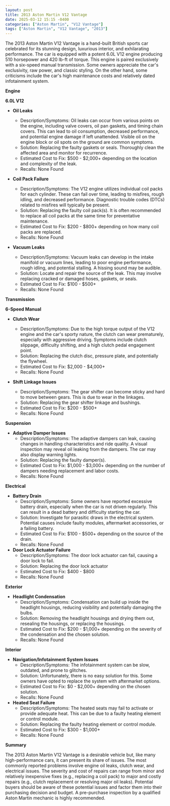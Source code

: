 ```yaml
---
layout: post
title: 2013 Aston Martin V12 Vantage
date: 2025-03-12 15:15 -0400
categories: ["Aston Martin", "V12 Vantage"]
tags: ["Aston Martin", "V12 Vantage", "2013"]
---
```

The 2013 Aston Martin V12 Vantage is a hand-built British sports car celebrated for its stunning design, luxurious interior, and exhilarating performance. The car is equipped with a potent 6.0L V12 engine producing 510 horsepower and 420 lb-ft of torque. This engine is paired exclusively with a six-speed manual transmission. Some owners appreciate the car's exclusivity, raw power, and classic styling. On the other hand, some criticisms include the car's high maintenance costs and relatively dated infotainment system.

**Engine**

**6.0L V12**

*   **Oil Leaks**
    *   Description/Symptoms: Oil leaks can occur from various points on the engine, including valve covers, oil pan gaskets, and timing chain covers. This can lead to oil consumption, decreased performance, and potential engine damage if left unattended. Visible oil on the engine block or oil spots on the ground are common symptoms.
    *   Solution: Replacing the faulty gaskets or seals. Thoroughly clean the affected area and monitor for recurrence.
    *   Estimated Cost to Fix: $500 - $2,000+ depending on the location and complexity of the leak.
    *   Recalls: None Found

*   **Coil Pack Failure**
    *   Description/Symptoms: The V12 engine utilizes individual coil packs for each cylinder. These can fail over time, leading to misfires, rough idling, and decreased performance. Diagnostic trouble codes (DTCs) related to misfires will typically be present.
    *   Solution: Replacing the faulty coil pack(s). It is often recommended to replace all coil packs at the same time for preventative maintenance.
    *   Estimated Cost to Fix: $200 - $800+ depending on how many coil packs are replaced.
    *   Recalls: None Found

*   **Vacuum Leaks**
    *   Description/Symptoms: Vacuum leaks can develop in the intake manifold or vacuum lines, leading to poor engine performance, rough idling, and potential stalling. A hissing sound may be audible.
    *   Solution: Locate and repair the source of the leak. This may involve replacing cracked or damaged hoses, gaskets, or seals.
    *   Estimated Cost to Fix: $100 - $500+
    *   Recalls: None Found

**Transmission**

**6-Speed Manual**

*   **Clutch Wear**
    *   Description/Symptoms: Due to the high torque output of the V12 engine and the car's sporty nature, the clutch can wear prematurely, especially with aggressive driving. Symptoms include clutch slippage, difficulty shifting, and a high clutch pedal engagement point.
    *   Solution: Replacing the clutch disc, pressure plate, and potentially the flywheel.
    *   Estimated Cost to Fix: $2,000 - $4,000+
    *   Recalls: None Found

*   **Shift Linkage Issues**
    * Description/Symptoms: The gear shifter can become sticky and hard to move between gears. This is due to wear in the linkages.
    * Solution: Replacing the gear shifter linkage and bushings.
    * Estimated Cost to Fix: $200 - $500+
    *   Recalls: None Found

**Suspension**

*   **Adaptive Damper Issues**
    *   Description/Symptoms: The adaptive dampers can leak, causing changes in handling characteristics and ride quality. A visual inspection may reveal oil leaking from the dampers. The car may also display warning lights.
    *   Solution: Replacing the faulty damper(s).
    *   Estimated Cost to Fix: $1,000 - $3,000+ depending on the number of dampers needing replacement and labor costs.
    *   Recalls: None Found

**Electrical**

*   **Battery Drain**
    *   Description/Symptoms: Some owners have reported excessive battery drain, especially when the car is not driven regularly. This can result in a dead battery and difficulty starting the car.
    *   Solution: Investigate for parasitic draws in the electrical system. Potential causes include faulty modules, aftermarket accessories, or a failing battery.
    *   Estimated Cost to Fix: $100 - $500+ depending on the source of the drain.
    *   Recalls: None Found
* **Door Lock Actuator Failure**
    * Description/Symptoms: The door lock actuator can fail, causing a door lock to fail.
    * Solution: Replacing the door lock actuator
    * Estimated Cost to Fix: $400 - $800
    * Recalls: None Found

**Exterior**

*   **Headlight Condensation**
    *   Description/Symptoms: Condensation can build up inside the headlight housings, reducing visibility and potentially damaging the bulbs.
    *   Solution: Removing the headlight housings and drying them out, resealing the housings, or replacing the housings.
    *   Estimated Cost to Fix: $200 - $1,000+ depending on the severity of the condensation and the chosen solution.
    *   Recalls: None Found

**Interior**

*   **Navigation/Infotainment System Issues**
    *   Description/Symptoms: The infotainment system can be slow, outdated, and prone to glitches.
    *   Solution: Unfortunately, there is no easy solution for this. Some owners have opted to replace the system with aftermarket options.
    *   Estimated Cost to Fix: $0 - $2,000+ depending on the chosen solution.
    *   Recalls: None Found
*   **Heated Seat Failure**
    *   Description/Symptoms: The heated seats may fail to activate or provide adequate heat. This can be due to a faulty heating element or control module.
    *   Solution: Replacing the faulty heating element or control module.
    *   Estimated Cost to Fix: $300 - $1,000+
    *   Recalls: None Found

**Summary**

The 2013 Aston Martin V12 Vantage is a desirable vehicle but, like many high-performance cars, it can present its share of issues. The most commonly reported problems involve engine oil leaks, clutch wear, and electrical issues. The severity and cost of repairs can range from minor and relatively inexpensive fixes (e.g., replacing a coil pack) to major and costly repairs (e.g., clutch replacement or resolving major oil leaks). Potential buyers should be aware of these potential issues and factor them into their purchasing decision and budget. A pre-purchase inspection by a qualified Aston Martin mechanic is highly recommended.

